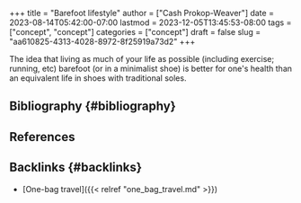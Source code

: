 +++
title = "Barefoot lifestyle"
author = ["Cash Prokop-Weaver"]
date = 2023-08-14T05:42:00-07:00
lastmod = 2023-12-05T13:45:53-08:00
tags = ["concept", "concept"]
categories = ["concept"]
draft = false
slug = "aa610825-4313-4028-8972-8f25919a73d2"
+++

The idea that living as much of your life as possible (including exercise; running, etc) barefoot (or in a minimalist shoe) is better for one's health than an equivalent life in shoes with traditional soles.


## Bibliography {#bibliography}

## References

<style>.csl-entry{text-indent: -1.5em; margin-left: 1.5em;}</style><div class="csl-bib-body">
</div>


## Backlinks {#backlinks}

-   [One-bag travel]({{< relref "one_bag_travel.md" >}})
